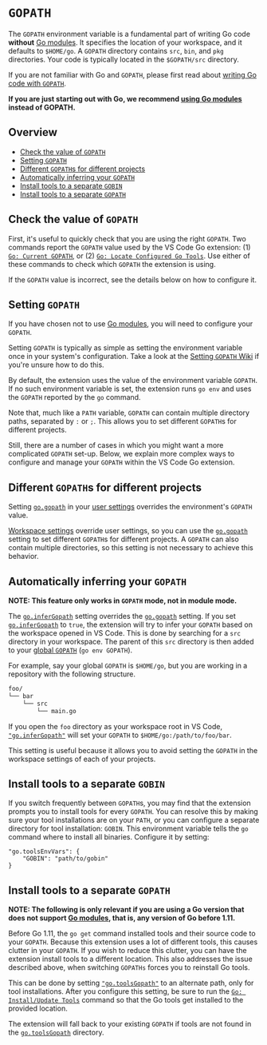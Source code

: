 # `GOPATH`

The `GOPATH` environment variable is a fundamental part of writing Go code
**without** [Go modules]. It specifies the location of your workspace, and it
defaults to `$HOME/go`. A `GOPATH` directory contains `src`, `bin`, and `pkg`
directories. Your code is typically located in the `$GOPATH/src` directory.

If you are not familiar with Go and `GOPATH`, please first read about [writing
Go code with `GOPATH`](https://golang.org/doc/gopath_code.html#GOPATH).

**If you are just starting out with Go, we recommend [using Go modules](https://go.dev/blog/using-go-modules) instead of GOPATH.**

## Overview

* [Check the value of `GOPATH`](#check-the-value-of-gopath)
* [Setting `GOPATH`](#setting-gopath)
* [Different `GOPATH`s for different projects](#different-gopaths-for-different-projects)
* [Automatically inferring your `GOPATH`](#automatically-inferring-your-gopath)
* [Install tools to a separate `GOBIN`](#install-tools-to-a-separate-gobin)
* [Install tools to a separate `GOPATH`](#install-tools-to-a-separate-gopath)

## Check the value of `GOPATH`

First, it's useful to quickly check that you are using the right `GOPATH`. Two commands report the `GOPATH` value used by the VS Code Go extension: (1) [`Go: Current GOPATH`](commands.md#go-current-gopath), or (2) [`Go: Locate Configured Go Tools`](commands.md#go-locate-configured-go-tools). Use either of these commands to check which `GOPATH` the extension is using.

If the `GOPATH` value is incorrect, see the details below on how to configure it.

## Setting `GOPATH`

If you have chosen not to use [Go modules], you will need to configure your `GOPATH`.

Setting `GOPATH` is typically as simple as setting the environment variable once in your system's configuration. Take a look at the [Setting `GOPATH` Wiki](https://github.com/golang/go/wiki/SettingGOPATH) if you're unsure how to do this.

By default, the extension uses the value of the environment variable `GOPATH`. If no such environment variable is set, the extension runs `go env` and uses the `GOPATH` reported by the `go` command.

Note that, much like a `PATH` variable, `GOPATH` can contain multiple directory paths, separated by `:` or `;`. This allows you to set different `GOPATH`s for different projects.

Still, there are a number of cases in which you might want a more complicated `GOPATH` set-up. Below, we explain more complex ways to configure and manage your `GOPATH` within the VS Code Go extension.

## Different `GOPATH`s for different projects

Setting [`go.gopath`](settings.md#go.gopath) in your [user settings](https://vscode.readthedocs.io/en/latest/getstarted/settings/) overrides the environment's `GOPATH` value.

[Workspace settings](https://code.visualstudio.com/docs/getstarted/settings#_workspace-settings) override user settings, so you can use the [`go.gopath`](settings.md#go.gopath) setting to set different `GOPATH`s for different projects. A `GOPATH` can also contain multiple directories, so this setting is not necessary to achieve this behavior.

## Automatically inferring your `GOPATH`

**NOTE: This feature only works in `GOPATH` mode, not in module mode.**

The [`go.inferGopath`](settings.md#go.inferGopath) setting overrides the [`go.gopath`](settings.md#go.gopath) setting. If you set [`go.inferGopath`](settings.md#go.inferGopath) to `true`, the extension will try to infer your `GOPATH` based on the workspace opened in VS Code. This is done by searching for a `src` directory in your workspace. The parent of this `src` directory is then added to your [global `GOPATH`](#setting-gopath) (`go env GOPATH`).

For example, say your global `GOPATH` is `$HOME/go`, but you are working in a repository with the following structure.

```bash
foo/
└── bar
    └── src
        └── main.go
```

If you open the `foo` directory as your workspace root in VS Code, [`"go.inferGopath"`](settings.md#go.inferGopath) will set your `GOPATH` to `$HOME/go:/path/to/foo/bar`.

This setting is useful because it allows you to avoid setting the `GOPATH` in the workspace settings of each of your projects.

## Install tools to a separate `GOBIN`

If you switch frequently between `GOPATH`s, you may find that the extension prompts you to install tools for every `GOPATH`. You can resolve this by making sure your tool installations are on your `PATH`, or you can configure a separate directory for tool installation: `GOBIN`. This environment variable tells the `go` command where to install all binaries. Configure it by setting:

```json5
"go.toolsEnvVars": {
    "GOBIN": "path/to/gobin"
}
```

## Install tools to a separate `GOPATH`

**NOTE: The following is only relevant if you are using a Go version that does not support [Go modules], that is, any version of Go before 1.11.**

Before Go 1.11, the `go get` command installed tools and their source code to your `GOPATH`. Because this extension uses a lot of different tools, this causes clutter in your `GOPATH`. If you wish to reduce this clutter, you can have the extension install tools to a different location. This also addresses the issue described above, when switching `GOPATHs` forces you to reinstall Go tools.

This can be done by setting [`"go.toolsGopath"`](settings.md#go.toolsGopath) to an alternate path, only for tool installations. After you configure this setting, be sure to run the [`Go: Install/Update Tools`](commands.md#go-installupdate-tools) command so that the Go tools get installed to the provided location.

The extension will fall back to your existing `GOPATH` if tools are not found in the [`go.toolsGopath`](settings.md#go.toolsGopath) directory.

[Go modules]: https://go.dev/blog/using-go-modules
